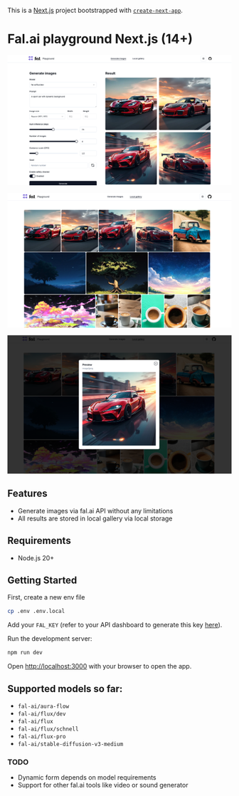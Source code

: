 This is a [Next.js](https://nextjs.org/) project bootstrapped with [`create-next-app`](https://github.com/vercel/next.js/tree/canary/packages/create-next-app).

# Fal.ai playground Next.js (14+)

![intro](./public/intro.png)

![gallery](./public/gallery.png)

![gallery-dialog](./public/gallery-dialog.png)

## Features

- Generate images via fal.ai API without any limitations
- All results are stored in local gallery via local storage

## Requirements

- Node.js  20+

## Getting Started

First, create a new env file 
```bash
cp .env .env.local
```

Add your `FAL_KEY` (refer to your API dashboard to generate this key [here](https://fal.ai/dashboard/keys)). 

Run the development server:

```bash
npm run dev
```

Open [http://localhost:3000](http://localhost:3000) with your browser to open the app.

## Supported models so far:

- `fal-ai/aura-flow`
- `fal-ai/flux/dev`
- `fal-ai/flux`
- `fal-ai/flux/schnell`
- `fal-ai/flux-pro`
- `fal-ai/stable-diffusion-v3-medium`

### TODO

- Dynamic form depends on model requirements
- Support for other fal.ai tools like video or sound generator 
